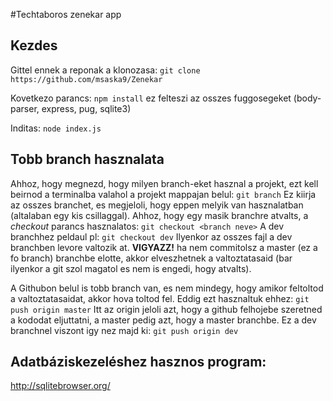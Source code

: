 #Techtaboros zenekar app

## Kezdes
Gittel ennek a reponak a klonozasa:
`git clone https://github.com/msaska9/Zenekar`

Kovetkezo parancs:
`npm install`
ez felteszi az osszes fuggosegeket (body-parser, express, pug, sqlite3)

Inditas:
`node index.js`

## Tobb branch hasznalata
Ahhoz, hogy megnezd, hogy milyen branch-eket hasznal a projekt, ezt kell beirnod a terminalba valahol a projekt mappajan belul:
`git branch`
Ez kiirja az osszes branchet, es megjeloli, hogy eppen melyik van hasznalatban (altalaban egy kis csillaggal). Ahhoz, hogy egy masik branchre atvalts, a *checkout* parancs
hasznalatos:
`git checkout <branch neve>`
A dev branchhez peldaul pl:
`git checkout dev`
Ilyenkor az osszes fajl a dev branchben levore valtozik at. **VIGYAZZ!** ha nem commitolsz a master (ez a fo branch) branchbe elotte, akkor
elveszhetnek a valtoztatasaid (bar ilyenkor a git szol magatol es nem is engedi, hogy atvalts).

A Githubon belul is tobb branch van, es nem mindegy, hogy amikor feltoltod a valtoztatasaidat, akkor hova toltod fel. Eddig ezt hasznaltuk ehhez:
`git push origin master`
Itt az origin jeloli azt, hogy a github felhojebe szeretned a kododat eljuttatni, a master pedig azt, hogy a master branchbe. Ez a dev branchnel
viszont igy nez majd ki:
`git push origin dev`

## Adatbáziskezeléshez hasznos program:
http://sqlitebrowser.org/